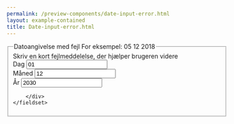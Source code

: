 ```yaml
--- 
permalink: /preview-components/date-input-error.html
layout: example-contained 
title: Date-input-error.html
---
```

<div class="form-group  form-error  ">
    <fieldset>
        <legend><label class="form-label">Datoangivelse med fejl</label>
            <span class="form-hint">For eksempel: 05 12 2018</span>
        </legend>
        <span class="form-error-message "
            id="form-error-message-input-error" role="alert">Skriv en kort
            fejlmeddelelse, der hjælper brugeren videre</span>
        <div class="date-group js-calendar-group mt-3">
            <div class="form-group form-group-day">
                <label class="form-label" for="date-day">Dag</label>
                <input class="form-input js-calendar-day-input"
                    id="date-day" value="01" type="tel" data-min="1"
                    data-max="31" maxlength="2" pattern="^[0-9]{0,2}$"
                    data-input-regex="^[0-9]{0,2}$"
                    title="Indskriv dag på måneden som tal" />
            </div>
            <div class="form-group form-group-month">
                <label class="form-label" for="date-month">Måned</label>
                <input class="form-input js-calendar-month-input"
                    id="date-month" value="12" type="tel" data-min="1"
                    data-max="12" maxlength="2" pattern="^[0-9]{0,2}$"
                    data-input-regex="^[0-9]{0,2}$"
                    title="Indskriv månedens nummer" />
            </div>
            <div class="form-group form-group-year ">
                <label class="form-label" for="date-year">År</label>
                <input class="form-input js-calendar-year-input"
                    id="date-year" value="2030" type="tel" data-min="1900"
                    data-max="3000" maxlength="4" pattern="^[0-9]{0,4}$"
                    data-input-regex="^[0-9]{0,4}$"
                    title="Indskriv årstal" />
            </div>

        </div>
    </fieldset>
</div>